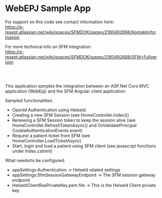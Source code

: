 # WebEPJ Sample App


For support on this code see contact information here:\
https://e-resept.atlassian.net/wiki/spaces/SFMDOK/pages/2160492666/Kontaktinformasjon

For more technical info on SFM integration:\
https://e-resept.atlassian.net/wiki/spaces/SFMDOK/pages/2160492688/SFM+Fullversjon

 
<br>
<br>


This application samples the integration between an ASP.Net Core MVC application (WebEpj) and the SFM Angular client application.

Sampled functionalities:

- OpenId Authentication using HelseId.
- Creating a new SFM Session (see HomeController.Index())
- Renewing a SFM Session token to keep the session alive (see HomeController.RefreshTokenAsync() and OnValidatePrincipal CookieAuthenticationEvents event)
- Request a patient ticket from SFM (see HomeController.LoadTicketAsync)
- Start, login and load a patient using SFM client (see javascript functions under Index.cshtml)

What needsrto be configured:
- appSettings:Authentication -> HelseId related settings
- appSettings:SfmSessionGatewayEndpoint -> The SFM session gateway endpoint
- HelseIdClientRsaPrivateKey.pem file -> This is the HelseId Client private key


 


